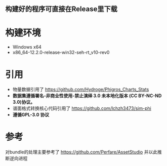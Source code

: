 ## 构建好的程序可直接在Release里下载

# 构建环境
- Windows x64
- x86_64-12.2.0-release-win32-seh-rt_v10-rev0

# 引用
- 物量数据引用了 https://github.com/Hydroge/Phigros_Charts_Stats
- **数据集遵循署名-非商业性使用-禁止演绎 3.0 未本地化版本 (CC BY-NC-ND 3.0)协议。**
- 谱面格式转换核心代码引用了 https://github.com/lchzh3473/sim-phi
- **遵循GPL-3.0 协议**

# 参考

对bundle的处理主要参考了 https://github.com/Perfare/AssetStudio 并以此推断逆向进程
